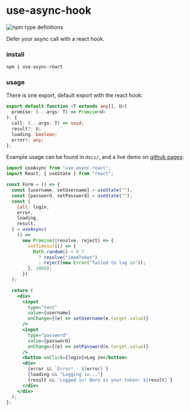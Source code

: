 # use-async-hook

![npm type definitions](https://img.shields.io/npm/types/typescript)

Defer your async call with a react hook.

### install

```sh
npm i use-async-react
```

### usage

There is one export, default export with the react hook:

```ts
export default function <T extends any[], U>(
  promise: (...args: T) => Promise<U>
): {
  call: (...args: T) => void;
  result?: U;
  loading: boolean;
  error?: any;
};
```

Example usage can be found in `docs/`, and a live demo on [github pages](https://github.shilangyu.dev/use-async-react):

```jsx
import useAsync from "use-async-react";
import React, { useState } from "react";

const Form = () => {
  const [username, setUsername] = useState("");
  const [password, setPassword] = useState("");
  const {
    call: login,
    error,
    loading,
    result,
  } = useAsync(
    () =>
      new Promise((resolve, reject) => {
        setTimeout(() => {
          Math.random() < 0.7
            ? resolve("iAmAToken")
            : reject(new Error("failed to log in"));
        }, 1000);
      })
  );

  return (
    <div>
      <input
        type="text"
        value={username}
        onChange={(e) => setUsername(e.target.value)}
      />
      <input
        type="password"
        value={password}
        onChange={(e) => setPassword(e.target.value)}
      />
      <button onClick={login}>Log in</button>
      <div>
        {error && `Error! - ${error}`}
        {loading && "Logging in..."}
        {result && `Logged in! Here is your token: ${result}`}
      </div>
    </div>
  );
};
```
